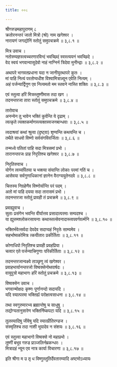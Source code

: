 ```yaml
---
title: ००८

---
```

श्रीगरुडमहापुराणम् ८  
क्रतोरनन्तरं जातो मित्रो (श्रो) नाम खगेश्वर ।  
नारायणं जगद्योनिं स्तोतुं समुपचक्रमे ॥ ३,८.१ ॥  
  
मित्र उवाच ।  
नतोस्म्यज्ञस्त्वच्चरणारविन्दं भवच्छिदं स्वस्त्ययनं भवच्छिदे ।  
वेद स्वयं भगवान्वासुदेवो नाहं नाग्निर्न त्रिदेवा मुनीन्द्राः ॥ ३,८.२ ॥  
  
अथापरे भागवतप्रधाना यदा न जानीयुरथापरे कुतः ।  
मां पाहि नित्यं परतोप्यधीश विश्वामित्रान्न्यून एवेति नित्यम् ।  
अहं पर्जन्यार्द्विगुण एव नित्यमतो मम स्तवने नास्ति शक्तिः ॥ ३,८.३ ॥  
  
एवं स्तुत्वा हरिं मित्रस्तूष्णीमास तदा खग ।  
तदनन्तरजा तारा स्तोतुं समुपचक्रमे ॥ ३,८.४ ॥  
  
तारोवाच  
अनन्येन तु भावेन भक्तिं कुर्वन्ति ये दृढाम् ।  
त्वत्कृते त्यक्तकर्माणस्त्यक्तस्वजनबान्धवाः ॥ ३,८.५ ॥  
  
त्वदाश्रयां कथां श्रुत्वा (दृष्ट्वा) शृण्वन्ति कथयन्ति च ।  
तथैते साधवो विष्णो सर्वसंगविवर्जिताः ॥ ३,८.६ ॥  
  
तन्मध्ये पतितां पाहि सदा मित्रसमां प्रभो ।  
तारानन्तरजः प्राह निरृतिश्च खगेश्वर ॥ ३,८.७ ॥  
  
निरृतिरुवाच ।  
योगेन त्वय्यर्पितया च भक्त्या संयान्ति लोकाः परमां गतिं च ।  
आसेवया सर्वगुणाधिकानां ज्ञानेन वैराग्ययुतेनदवे ॥ ३,८.८ ॥  
  
चित्तस्य निग्रहेणैव विष्णोर्यान्ति परं पदम् ।  
अतो मां पाहि दयया सदा तारासमं प्रभो ।  
तदनन्तरजा स्तोतुं प्रावही तं प्रचक्रमे ॥ ३,८.९ ॥  
  
प्रवाह्युवाच ।  
सुताः प्रसंगेन भवन्ति वीर्यात्तव प्रसादात्परमाः सम्पदश्च ।  
या ह्युत्तमश्लोकरसायनाः कथास्तत्सेवनादास्त्वपवर्गवर्त्मनि ॥ ३,८.१० ॥  
  
भक्तिर्भवेत्सर्वदा देवदेव सदाप्यहं निरृतेः साम्यमेव ।  
सहर्भाष्यकोमित्रः त्कयीतारः प्रकीर्तिताः ॥ ३,८.११ ॥  
  
कोणाधिपो निरृतिश्च प्रावही प्रवहप्रिया ।  
चत्वार एते पर्जन्यात्त्रिगुणाः परिकीर्तिताः ॥ ३,८.१२ ॥  
  
तदनन्तरजान्वक्ष्ये ताञ्छृणु त्वं खगेश्वर ।  
प्रवाहभार्यानन्तरजो विष्वक्सेनोथपार्षदः ।  
वायुपुत्रो महाभागः हरिं स्तोतुं प्रचक्रमे ॥ ३,८.१३ ॥  
  
विष्वक्सेन उवाच ।  
भगवान्मोक्षदः कृष्णः पूर्णानन्दो सदायदि ।  
यदि स्यात्परमा भक्तिर्ह्य परोक्षत्वसाधना ॥ ३,८.१४ ॥  
  
तथा स्वगुरुमारभ्य ब्रह्मान्तेषु च साधुषु ।  
तद्योग्यतानुसारेण भक्तिर्निष्कपटा यदि ॥ ३,८.१५ ॥  
  
तुलस्यादिषु जीवेषु यदि स्यात्प्रीतिरण्डज ।  
संस्मृतिश्च तदा नाशी भूयादेव न संशयः ॥ ३,८.१६ ॥  
  
एवं स्तुत्त्वा महाभागो विष्वक्से नो महाप्रभो ।  
तूष्णीं बभूव गरुड प्राञ्जलिर्नम्रकन्धरः ।  
मित्रादहं न्यून एव नात्र कार्या विचारणा ॥ ३,८.१७ ॥  
  
इति श्रीगा म उ तृ ध विष्णुस्तुतिर्देवतारम्यादि अष्टमोऽध्यायः